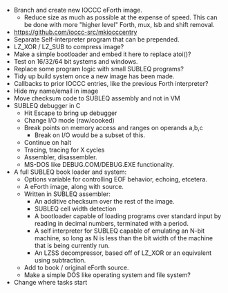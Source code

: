 - Branch and create new IOCCC eForth image.
  - Reduce size as much as possible at the expense of speed.
  This can be done with more "higher level" Forth, mux, lsb
  and shift removal.
- <https://github.com/ioccc-src/mkiocccentry>
- Separate Self-interpreter program that can be prepended.
- LZ\_XOR / LZ\_SUB to compress image?
- Make a simple bootloader and embed it here to replace atoi()?
- Test on 16/32/64 bit systems and windows.
- Replace some program logic with small SUBLEQ programs?
- Tidy up build system once a new image has been made.
- Callbacks to prior IOCCC entries, like the previous
  Forth interpreter?
- Hide my name/email in image
- Move checksum code to SUBLEQ assembly and not in VM
- SUBLEQ debugger in C
  - Hit Escape to bring up debugger
  - Change I/O mode (raw/cooked)
  - Break points on memory access and ranges on operands a,b,c
    - Break on I/O would be a subset of this.
  - Continue on halt
  - Tracing, tracing for X cycles
  - Assembler, disassembler.
  - MS-DOS like DEBUG.COM/DEBUG.EXE functionality.
- A full SUBLEQ book loader and system:
  - Options variable for controlling EOF behavior, echoing, etcetera.
  - A eForth image, along with source.
  - Written in SUBLEQ assembler:
    - An additive checksum over the rest of the image.
    - SUBLEQ cell width detection
    - A bootloader capable of loading programs over standard input
    by reading in decimal numbers, terminated with a period.
    - A self interpreter for SUBLEQ capable of emulating an N-bit
    machine, so long as N is less than the bit width of the machine
    that is being currently run.
    - An LZSS decompressor, based off of LZ\_XOR or an equivalent
    using subtraction.
  - Add to book / original eForth source.
  - Make a simple DOS like operating system and file system?
- Change where tasks start
